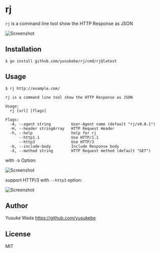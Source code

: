 # rj

`rj` is a command line tool show the HTTP Response as JSON

![Screenshot](https://user-images.githubusercontent.com/10682/143975194-2a808418-a4fe-4570-8d16-6495a6d54b7a.png)

## Installation

```
$ go install github.com/yusukebe/rj/cmd/rj@latest
```

## Usage

```
$ rj http://example.com/
```

```
rj is a command line tool show the HTTP Response as JSON

Usage:
  rj [url] [flags]

Flags:
  -A, --agent string         User-Agent name (default "rj/v0.0.1")
  -H, --header stringArray   HTTP Request Header
  -h, --help                 help for rj
      --http1.1              Use HTTP/1.1
      --http3                Use HTTP/3
  -b, --include-body         Include Response body
  -X, --method string        HTTP Request method (default "GET")
```

with `-b` Option:

![Screenshot](https://user-images.githubusercontent.com/10682/143975402-6cb0d463-acd6-4ccc-ba0b-439998414ae4.png)

support HTTP/3 with `--http3` option:

![Screenshot](
https://user-images.githubusercontent.com/10682/143975571-3925c02d-113d-414f-b2cc-a445c54bbd18.png)


## Author

Yusuke Wada <https://github.com/yusukebe>

## License

MIT